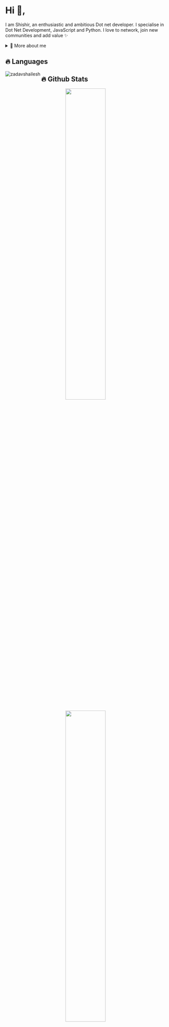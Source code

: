 <h1>Hi 👋,</h1>
<p>
 I am Shishir, an enthusiastic and ambitious Dot net developer. I specialise in Dot Net Development, JavaScript and Python. I love to network, join new communities and add value ✨

<div>
<details>
  <summary>🧑 More about me</summary>

- 🔭 I’m currently on a journey to build **great** things

- 🌱 I’m currently learning **everything** 🤓

- 📫 Reach me out at **contact@shishirregmi.com.np**

</details>
  
</p>

## 🔥 Languages

<p><img align="left" src="https://github-readme-stats.vercel.app/api/top-langs?username=shishirregmi&show_icons=true&locale=en&layout=compact" alt="zadavshailesh" /></p>

## 🔥 Github Stats

  <div align="center">
    <a href="https://github.com/fn-shishir"><img width="50%" src="https://github-readme-stats.vercel.app/api?username=shishirregmi&theme=radical&title_color=ff3068?"></a>
    <a href="https://github.com/fn-shishir"><img width="50%" src="http://github-readme-streak-stats.herokuapp.com/?user=shishirregmi&theme=radical&date_format=M%20j%5B%2C%20Y%5D&ring=ff3068&fire=ff3068&sideNums=ff3068"></a>
  </div> 
  <p align="center">
  <a href="https://www.youtube.com/@shishirregmi"><img width="32px" alt="Youtube" title="Youtube" src="https://i.imgur.com/qiXu7b2.png"/></a>
  &#8287;&#8287;&#8287;&#8287;&#8287;
  <a href="https://twitter.com/regmi_shishir_"><img width="32px" alt="Twitter" title="Twitter" src="https://i.imgur.com/OXZM1L6.png"/></a>
  &#8287;&#8287;&#8287;&#8287;&#8287;
</p>
